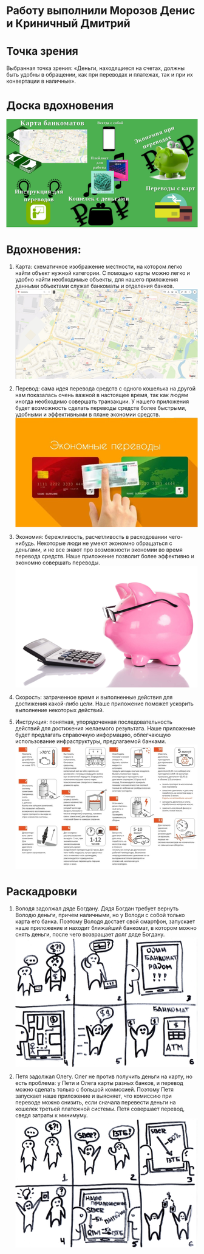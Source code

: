 # Работу выполнили Морозов Денис и Криничный Дмитрий
# Точка зрения
  
  Выбранная точка зрения: «Деньги, находящиеся на счетах, должны быть удобны в обращении, как при переводах и платежах, так и при их конвертации в наличные».

# Доска вдохновения
![](Interface.jpg)
# Вдохновения:
1)	Карта: схематичное изображение местности, на котором легко найти объект нужной категории. С помощью карты можно легко и удобно найти необходимые объекты, для нашего приложения данными объектами служат банкоматы и отделения банков.
![](5.jpg)
2)	Перевод: сама идея перевода средств с одного кошелька на другой нам показалась очень важной в настоящее время, так как людям иногда необходимо совершать транзакции. У нашего приложения будет возможность сделать переводы средств более быстрыми, удобными и эффективными в плане экономии средств.
![](3.jpg)
3)	Экономия: бережливость, расчетливость в расходовании чего-нибудь. Некоторые люди не умеют экономно обращаться с деньгами, и не все знают про возможности экономии во время перевода средств. Наше приложение позволит более эффективно и экономно совершать переводы. 
![](6.jpg)
4)	Скорость: затраченное время и выполненные действия для достижения какой-либо цели. Наше приложение поможет ускорить выполнение некоторых действий.

5)	Инструкция: понятная, упорядоченная последовательность действий для достижения желаемого результата. Наше приложение будет предлагать справочную информацию, облегчающую использование инфраструктуры, предлагаемой банками.
![](4.jpg)

# Раскадровки

1)	Володя задолжал дяде Богдану. Дядя Богдан требует вернуть Володю деньги, причем наличными, но у Володи с собой только карта его банка. Поэтому Володя достает свой смартфон, запускает наше приложение и находит ближайший банкомат, в котором можно снять деньги, после чего возвращает долг дяде Богдану.
![](2.jpg)

2)	Петя задолжал Олегу. Олег не против получить деньги на карту, но есть проблема: у Пети и Олега карты разных банков, и перевод можно сделать только с большой комиссией. Поэтому Петя запускает наше приложение и выясняет, что комиссию при переводе можно снизить, если сначала перевести деньги на кошелек третьей платежной системы. Петя совершает перевод, сведя затраты к минимуму.
![](1.jpg)

